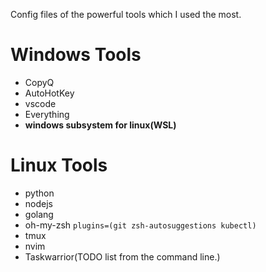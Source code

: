 Config files of the powerful tools which I used the most.

# Windows Tools
* CopyQ
* AutoHotKey
* vscode
* Everything
* **windows subsystem for linux(WSL)**

# Linux Tools
* python
* nodejs
* golang
* oh-my-zsh 
  `plugins=(git zsh-autosuggestions kubectl)`
* tmux
* nvim
* Taskwarrior(TODO list from the command line.)






